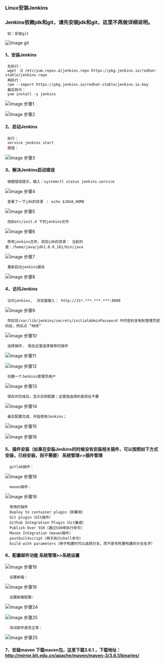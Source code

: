 
### Linux安装Jenkins    
### Jenkins依赖jdk和git，请先安装jdk和git，这里不再做详细说明。    
     如：安装git    
  ![Image git](https://github.com/liweiDiao/jenkins/blob/master/image/1.png)    
#### 1、安装Jenkins    
     先执行：    
     wget -O /etc/yum.repos.d/jenkins.repo https://pkg.jenkins.io/redhat-stable/jenkins.repo    
     再执行：    
     rpm --import https://pkg.jenkins.io/redhat-stable/jenkins.io.key   
     最后执行：    
     yum install -y jenkins 
     
   ![Image 步骤1](https://github.com/liweiDiao/jenkins/blob/master/image/2.png)    
   
   ![Image 步骤2](https://github.com/liweiDiao/jenkins/blob/master/image/3.png)    
   
#### 2、启动Jenkins
     执行：    
     service jenkins start    
     报错：    
   ![Image 步骤3](https://github.com/liweiDiao/jenkins/blob/master/image/4.png)    

#### 3、解决Jenkins启动错误    
     根据错误提示，输入：systemctl status jenkins.service    
   ![Image 步骤4](https://github.com/liweiDiao/jenkins/blob/master/image/5.png)    
     
     查看了一下jdk的目录 ： echo $JAVA_HOME    
   ![Image 步骤5](https://github.com/liweiDiao/jenkins/blob/master/image/6.png)    
     
     找到etc/init.d 下的jenkins文件    
   ![Image 步骤6](https://github.com/liweiDiao/jenkins/blob/master/image/7.png)    
     
     修改jenkins文件，添加jdk的目录： 当前的是：/home/java/jdk1.8.0_161/bin/java    
   ![Image 步骤7](https://github.com/liweiDiao/jenkins/blob/master/image/8.png)
     
     重新启动jenkins服务    
   ![Image 步骤8](https://github.com/liweiDiao/jenkins/blob/master/image/9.png)
     
#### 4、访问Jenkins    
     访问jenkins,  浏览器输入： http://21*.***.***.***:8080    
   ![Image 步骤9](https://github.com/liweiDiao/jenkins/blob/master/image/10.png)    
     
     然后将/var/lib/jenkins/secrets/initialAdminPassword 中的密码复制到管理员密码处，然后点 “继续”    
   ![Image 步骤10](https://github.com/liweiDiao/jenkins/blob/master/image/11.png)    
     
     选择插件， 我在这里选择推荐的插件    
   ![Image 步骤11](https://github.com/liweiDiao/jenkins/blob/master/image/19.png)   
   
   ![Image 步骤12](https://github.com/liweiDiao/jenkins/blob/master/image/13.png)    
     
     创建一个Jenkins管理员用户    
   ![Image 步骤13](https://github.com/liweiDiao/jenkins/blob/master/image/15.png)    
     
     保存并完成后，显示实例配置；这里我选择的是现在不要    
   ![Image 步骤14](https://github.com/liweiDiao/jenkins/blob/master/image/16.png)    
     
     最后配置完成，开始使用Jenkins；    
   ![Image 步骤15](https://github.com/liweiDiao/jenkins/blob/master/image/17.png)    
   
   ![Image 步骤16](https://github.com/liweiDiao/jenkins/blob/master/image/18.png)    
   
   #### 5、插件安装（如果在安装Jenkins的时候没有安装相关插件，可以按照如下方式安装，已经安装，则不需要）  系统管理>>插件管理    
      gitlab插件：    
   ![Image 步骤16](https://github.com/liweiDiao/jenkins/blob/master/image/20.png)  
   
      maven插件：    
   ![Image 步骤16](https://github.com/liweiDiao/jenkins/blob/master/image/21.png)      
      
      常用的插件    
      Deploy to container plugin（部署用）    
      Git plugin（GIt插件）    
      Github Integration Plugin（Git集成）    
      Publish Over SSH（通过SSH来执行命令）    
      Maven Integration（maven插件）    
      postbuildscript（用于执行shell命令）    
      build with parameters（用于构建时可以选择分支，而不是写死要构建的分支名字）    
      
   #### 6、配置邮件功能  系统管理>>系统设置    
   ![Image 步骤16](https://github.com/liweiDiao/jenkins/blob/master/image/22.png)    
      
      设置邮箱：     
   ![Image 步骤16](https://github.com/liweiDiao/jenkins/blob/master/image/23.png)    
      
      设置邮箱配置:    
   ![Image 步骤24](https://github.com/liweiDiao/jenkins/blob/master/image/24.png)    
      
   ![Image 步骤25](https://github.com/liweiDiao/jenkins/blob/master/image/25.png)    
      
      测试邮件是否正常：    
   ![Image 步骤25](https://github.com/liweiDiao/jenkins/blob/master/image/26.png)    
   
   #### 7、安装maven  下载maven包，这里下载3.6.1  ，下载地址：http://mirror.bit.edu.cn/apache/maven/maven-3/3.6.1/binaries/    
   


   
 
   
     

